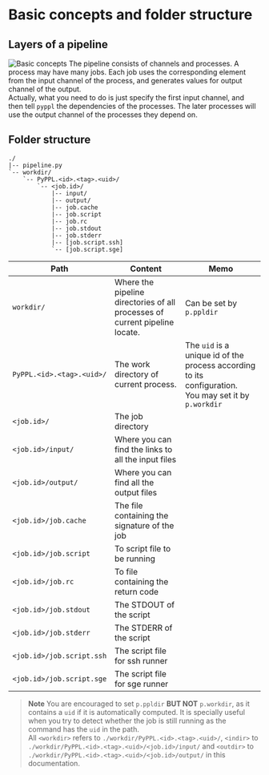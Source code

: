 # Basic concepts and folder structure

<!-- toc -->

## Layers of a pipeline
![Basic concepts](https://github.com/pwwang/pyppl/raw/master/docs/concept.png)
The pipeline consists of channels and processes. A process may have many jobs. Each job uses the corresponding element from the input channel of the process, and generates values for output channel of the output.  
Actually, what you need to do is just specify the first input channel, and then tell `pyppl` the dependencies of the processes. The later processes will use the output channel of the processes they depend on.

## Folder structure
```
./
|-- pipeline.py
`-- workdir/
	`-- PyPPL.<id>.<tag>.<uid>/   
		`-- <job.id>/
			|-- input/
			|-- output/
			|-- job.cache
			|-- job.script
			|-- job.rc
			|-- job.stdout
			|-- job.stderr
			|-- [job.script.ssh]
			`-- [job.script.sge]
```

| Path | Content | Memo |
|------|---------|------|
|`workdir/`|Where the pipeline directories of all processes of current pipeline locate.|Can be set by `p.ppldir`|
|`PyPPL.<id>.<tag>.<uid>/`|The work directory of current process.|The `uid` is a unique id of the process according to its configuration.<br/>You may set it by `p.workdir`|
|`<job.id>/`|The job directory||
|`<job.id>/input/`|Where you can find the links to all the input files||
|`<job.id>/output/`|Where you can find all the output files||
|`<job.id>/job.cache`|The file containing the signature of the job||
|`<job.id>/job.script`|To script file to be running||
|`<job.id>/job.rc`|To file containing the return code||
|`<job.id>/job.stdout`|The STDOUT of the script||
|`<job.id>/job.stderr`|The STDERR of the script||
|`<job.id>/job.script.ssh`|The script file for ssh runner||
|`<job.id>/job.script.sge`|The script file for sge runner||

> **Note**  You are encouraged to set `p.ppldir` **BUT NOT** `p.workdir`, as it contains a `uid` if it is automatically computed. It is specially useful when you try to detect whether the job is still running as the command has the `uid` in the path.  
All `<workdir>` refers to `./workdir/PyPPL.<id>.<tag>.<uid>/`, `<indir>` to `./workdir/PyPPL.<id>.<tag>.<uid>/<job.id>/input/` and `<outdir>` to `./workdir/PyPPL.<id>.<tag>.<uid>/<job.id>/output/` in this documentation.